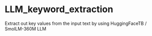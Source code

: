# LLM_keyword_extraction
Extract out key values from the input text by using HuggingFaceTB / SmolLM-360M  LLM
